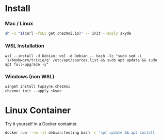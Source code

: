 # Install

### Mac / Linux

```sh
sh -c "$(curl -fsLS get.chezmoi.io)" -- init --apply skyde
```

### WSL Installation

```
wsl --install -d Debian; wsl -d Debian -- bash -lc "sudo sed -i 's/bookworm/trixie/g' /etc/apt/sources.list && sudo apt update && sudo apt full-upgrade -y"
```

### Windows (non WSL)

```ps
winget install twpayne.chezmoi
chezmoi init --apply skyde
```

# Linux Container

Try it yourself in a Docker container.

```sh
docker run --rm -it debian:testing bash -c 'apt update && apt install -y curl git && curl -fsSL get.chezmoi.io | bash -s -- init --apply skyde && exec bash'
```
